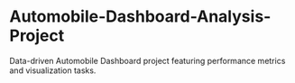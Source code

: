 # Automobile-Dashboard-Analysis-Project
Data-driven Automobile Dashboard project featuring performance metrics and visualization tasks.
